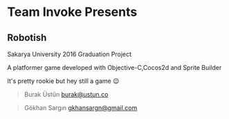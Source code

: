 # Team Invoke Presents
## Robotish

Sakarya University 2016 Graduation Project  

A platformer game developed with Objective-C,Cocos2d and Sprite Builder

It's pretty rookie but hey still a game :wink:

>Burak Üstün 
>burak@ustun.co

>Gökhan Sargın
>gkhansargn@gmail.com

